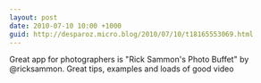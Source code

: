 ```yaml
---
layout: post
date: 2010-07-10 10:00 +1000
guid: http://desparoz.micro.blog/2010/07/10/t18165553069.html
---
```

Great app for photographers is "Rick Sammon's Photo Buffet" by @ricksammon. Great tips, examples and loads of good video
